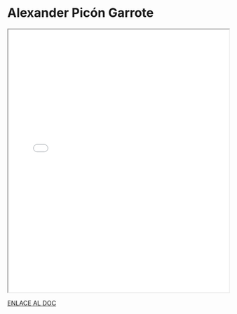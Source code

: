 # Alexander Picón Garrote

<iframe 
  src="/assets/files/Alexander%20Picon-0a8bf74a8ddbae25a7c9010d77a045eb.pdf" 
  width="100%" 
  height="600px" 
  style={{ border: "none" }} 
></iframe>

[ENLACE AL DOC](../../../static/PDFs/Commitment/Alexander%20Picon.pdf)
